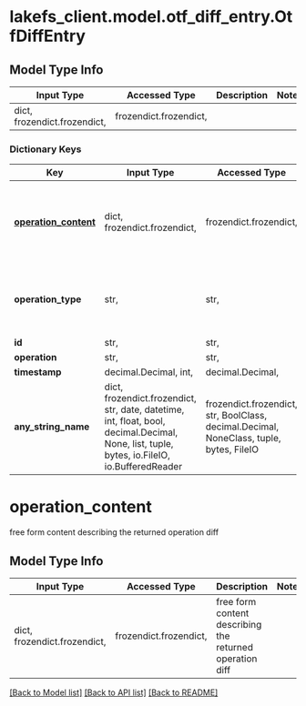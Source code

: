 # lakefs_client.model.otf_diff_entry.OtfDiffEntry

## Model Type Info
Input Type | Accessed Type | Description | Notes
------------ | ------------- | ------------- | -------------
dict, frozendict.frozendict,  | frozendict.frozendict,  |  | 

### Dictionary Keys
Key | Input Type | Accessed Type | Description | Notes
------------ | ------------- | ------------- | ------------- | -------------
**[operation_content](#operation_content)** | dict, frozendict.frozendict,  | frozendict.frozendict,  | free form content describing the returned operation diff | 
**operation_type** | str,  | str,  | the operation category (CUD) | must be one of ["create", "update", "delete", ] 
**id** | str,  | str,  |  | 
**operation** | str,  | str,  |  | 
**timestamp** | decimal.Decimal, int,  | decimal.Decimal,  |  | 
**any_string_name** | dict, frozendict.frozendict, str, date, datetime, int, float, bool, decimal.Decimal, None, list, tuple, bytes, io.FileIO, io.BufferedReader | frozendict.frozendict, str, BoolClass, decimal.Decimal, NoneClass, tuple, bytes, FileIO | any string name can be used but the value must be the correct type | [optional]

# operation_content

free form content describing the returned operation diff

## Model Type Info
Input Type | Accessed Type | Description | Notes
------------ | ------------- | ------------- | -------------
dict, frozendict.frozendict,  | frozendict.frozendict,  | free form content describing the returned operation diff | 

[[Back to Model list]](../../README.md#documentation-for-models) [[Back to API list]](../../README.md#documentation-for-api-endpoints) [[Back to README]](../../README.md)

